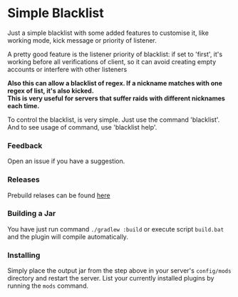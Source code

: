 # Simple Blacklist
Just a simple blacklist with some added features to customise it, like working mode,  kick message or priority of listener.

A pretty good feature is the listener priority of blacklist: if set to 'first', it's working before all verifications of client, so it can avoid creating empty accounts or interfere with other listeners

**Also this can allow a blacklist of regex. If a nickname matches with one regex of list, it's also kicked.<br>
This is very useful for servers that suffer raids with different nicknames each time.**

To control the blacklist, is very simple. Just use the command 'blacklist'. <br>
And to see usage of command, use 'blacklist help'.

### Feedback
Open an issue if you have a suggestion.

### Releases
Prebuild relases can be found [here](https://github.com/Xpdustry/Simple-Blacklist/releases)

### Building a Jar 
You have just run command ``./gradlew :build`` or execute script ``build.bat`` and the plugin will compile automatically.

### Installing
Simply place the output jar from the step above in your server's `config/mods` directory and restart the server.
List your currently installed plugins by running the `mods` command.

